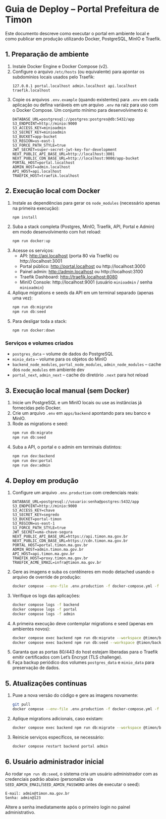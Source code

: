 # Guia de Deploy – Portal Prefeitura de Timon

Este documento descreve como executar o portal em ambiente local e como publicar em produção utilizando Docker, PostgreSQL, MinIO e Traefik.

## 1. Preparação de ambiente

1. Instale Docker Engine e Docker Compose (v2).
2. Configure o arquivo `/etc/hosts` (ou equivalente) para apontar os subdomínios locais usados pelo Traefik:
   ```
   127.0.0.1 portal.localhost admin.localhost api.localhost traefik.localhost
   ```
3. Copie os arquivos `.env.example` (quando existentes) para `.env` em cada aplicação ou defina variáveis em um arquivo `.env` na raiz para uso com o Docker Compose. Um conjunto mínimo para desenvolvimento é:
   ```env
   DATABASE_URL=postgresql://postgres:postgres@db:5432/app
   S3_ENDPOINT=http://minio:9000
   S3_ACCESS_KEY=minioadmin
   S3_SECRET_KEY=minioadmin
   S3_BUCKET=app-bucket
   S3_REGION=us-east-1
   S3_FORCE_PATH_STYLE=true
   JWT_SECRET=super-secret-jwt-key-for-development
   NEXT_PUBLIC_API_BASE_URL=http://localhost:3001
   NEXT_PUBLIC_CDN_BASE_URL=http://localhost:9000/app-bucket
   PORTAL_HOST=portal.localhost
   ADMIN_HOST=admin.localhost
   API_HOST=api.localhost
   TRAEFIK_HOST=traefik.localhost
   ```

## 2. Execução local com Docker

1. Instale as dependências para gerar os `node_modules` (necessário apenas na primeira execução):
   ```bash
   npm install
   ```
2. Suba a stack completa (Postgres, MinIO, Traefik, API, Portal e Admin) em modo desenvolvimento com hot reload:
   ```bash
   npm run docker:up
   ```
3. Acesse os serviços:
   - API: http://api.localhost (porta 80 via Traefik) ou http://localhost:3001
   - Portal público: http://portal.localhost ou http://localhost:3000
   - Painel admin: http://admin.localhost ou http://localhost:3100
   - Traefik Dashboard: http://traefik.localhost:8080
   - MinIO Console: http://localhost:9001 (usuário `minioadmin` / senha `minioadmin`)
4. Aplique migrations e seeds da API em um terminal separado (apenas uma vez):
   ```bash
   npm run db:migrate
   npm run db:seed
   ```
5. Para desligar toda a stack:
   ```bash
   npm run docker:down
   ```

### Serviços e volumes criados

- `postgres_data` – volume de dados do PostgreSQL
- `minio_data` – volume para os objetos do MinIO
- `backend_node_modules`, `portal_node_modules`, `admin_node_modules` – cache dos `node_modules` em ambiente dev
- `portal_next`, `admin_next` – cache do diretório `.next` para hot reload

## 3. Execução local manual (sem Docker)

1. Inicie um PostgreSQL e um MinIO locais ou use as instâncias já fornecidas pelo Docker.
2. Crie um arquivo `.env` em `apps/backend` apontando para seu banco e MinIO.
3. Rode as migrations e seed:
   ```bash
   npm run db:migrate
   npm run db:seed
   ```
4. Suba a API, o portal e o admin em terminais distintos:
   ```bash
   npm run dev:backend
   npm run dev:portal
   npm run dev:admin
   ```

## 4. Deploy em produção

1. Configure um arquivo `.env.production` com credenciais reais:
   ```env
   DATABASE_URL=postgresql://usuario:senha@postgres:5432/app
   S3_ENDPOINT=http://minio:9000
   S3_ACCESS_KEY=chave
   S3_SECRET_KEY=segredo
   S3_BUCKET=portal-timon
   S3_REGION=us-east-1
   S3_FORCE_PATH_STYLE=true
   JWT_SECRET=uma-chave-segura
   NEXT_PUBLIC_API_BASE_URL=https://api.timon.ma.gov.br
   NEXT_PUBLIC_CDN_BASE_URL=https://cdn.timon.ma.gov.br
   PORTAL_HOST=portal.timon.ma.gov.br
   ADMIN_HOST=admin.timon.ma.gov.br
   API_HOST=api.timon.ma.gov.br
   TRAEFIK_HOST=proxy.timon.ma.gov.br
   TRAEFIK_ACME_EMAIL=infra@timon.ma.gov.br
   ```
2. Gere as imagens e suba os contêineres em modo detached usando o arquivo de override de produção:
   ```bash
   docker compose --env-file .env.production -f docker-compose.yml -f docker-compose.prod.yml up -d --build
   ```
3. Verifique os logs das aplicações:
   ```bash
   docker compose logs -f backend
   docker compose logs -f portal
   docker compose logs -f admin
   ```
4. A primeira execução deve contemplar migrations e seed (apenas em ambientes novos):
   ```bash
   docker compose exec backend npm run db:migrate --workspace @timon/backend
   docker compose exec backend npm run db:seed --workspace @timon/backend
   ```
5. Garanta que as portas 80/443 do host estejam liberadas para o Traefik emitir certificados com Let’s Encrypt (TLS challenge).
6. Faça backup periódico dos volumes `postgres_data` e `minio_data` para preservação de dados.

## 5. Atualizações contínuas

1. Puxe a nova versão do código e gere as imagens novamente:
   ```bash
   git pull
   docker compose --env-file .env.production -f docker-compose.yml -f docker-compose.prod.yml up -d --build
   ```
2. Aplique migrations adicionais, caso existam:
   ```bash
   docker compose exec backend npm run db:migrate --workspace @timon/backend
   ```
3. Reinicie serviços específicos, se necessário:
   ```bash
   docker compose restart backend portal admin
   ```

## 6. Usuário administrador inicial

Ao rodar `npm run db:seed`, o sistema cria um usuário administrador com as credenciais padrão abaixo (personalize via `SEED_ADMIN_EMAIL`/`SEED_ADMIN_PASSWORD` antes de executar o seed):

```
E-mail: admin@timon.ma.gov.br
Senha: admin@123
```

Altere a senha imediatamente após o primeiro login no painel administrativo.
